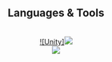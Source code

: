 <h2 align="center"> Languages & Tools </h2>
<br/>
<div align="center">
  <a href="http://skillicons.dev">
    ![Unity]<img src=http://skillicons.dev/icons?i=unity,vscode,dotnet,cs,c,python,java,kotlin,androidstudio,mysql,figma /><br>
    <img src=http://skillicons.dev/icons?i=html,css,javascript,jquery,nodejs,php /><br>
  </a>    
</div>




